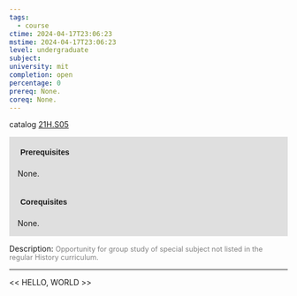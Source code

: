```yaml
---
tags:
  - course
ctime: 2024-04-17T23:06:23
mstime: 2024-04-17T23:06:23
level: undergraduate
subject: 
university: mit
completion: open
percentage: 0
prereq: None.
coreq: None.
---
```


catalog [21H.S05](http://student.mit.edu/catalog/m21Hb.html#21H.S05)

<span style="display: block; padding: 15px; background-color: rgb(100, 100, 100, 0.2);"><font id="m_prereq2388_0" style="display: block; font-family: Arial, sans-serif; font-weight: bold; padding: 5px">Prerequisites</font><br><span id="prereq2388_0">None.</span></span>
<span style="display: block; padding: 15px; background-color: rgb(100, 100, 100, 0.2);"><font id="m_coreq2388_0" style="display: block; font-family: Arial, sans-serif; font-weight: bold; padding: 5px">Corequisites</font><br><span id="coreq2388_0">None.</span></span>

<font style="">Description:</font>
<font style="color: grey; font-size: 0.8rem;">Opportunity for group study of special subject not listed in the regular History curriculum.</font>



---

<< HELLO, WORLD >>

